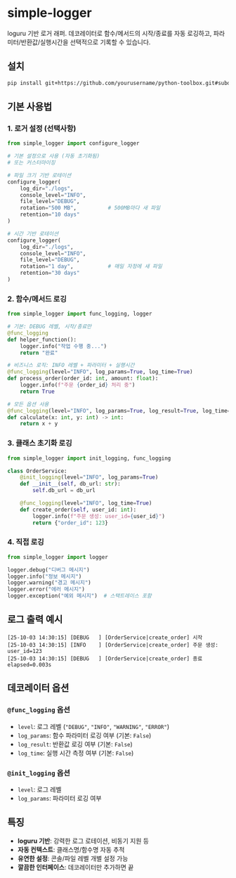 # simple-logger

loguru 기반 로거 래퍼. 데코레이터로 함수/메서드의 시작/종료를 자동 로깅하고, 파라미터/반환값/실행시간을 선택적으로 기록할 수 있습니다.

## 설치

```bash
pip install git+https://github.com/yourusername/python-toolbox.git#subdirectory=packages/simple-logger
```

## 기본 사용법

### 1. 로거 설정 (선택사항)

```python
from simple_logger import configure_logger

# 기본 설정으로 사용 (자동 초기화됨)
# 또는 커스터마이징

# 파일 크기 기반 로테이션
configure_logger(
    log_dir="./logs",
    console_level="INFO",
    file_level="DEBUG",
    rotation="500 MB",          # 500MB마다 새 파일
    retention="10 days"
)

# 시간 기반 로테이션
configure_logger(
    log_dir="./logs",
    console_level="INFO",
    file_level="DEBUG",
    rotation="1 day",           # 매일 자정에 새 파일
    retention="30 days"
)
```

### 2. 함수/메서드 로깅

```python
from simple_logger import func_logging, logger

# 기본: DEBUG 레벨, 시작/종료만
@func_logging
def helper_function():
    logger.info("작업 수행 중...")
    return "완료"

# 비즈니스 로직: INFO 레벨 + 파라미터 + 실행시간
@func_logging(level="INFO", log_params=True, log_time=True)
def process_order(order_id: int, amount: float):
    logger.info(f"주문 {order_id} 처리 중")
    return True

# 모든 옵션 사용
@func_logging(level="INFO", log_params=True, log_result=True, log_time=True)
def calculate(x: int, y: int) -> int:
    return x + y
```

### 3. 클래스 초기화 로깅

```python
from simple_logger import init_logging, func_logging

class OrderService:
    @init_logging(level="INFO", log_params=True)
    def __init__(self, db_url: str):
        self.db_url = db_url

    @func_logging(level="INFO", log_time=True)
    def create_order(self, user_id: int):
        logger.info(f"주문 생성: user_id={user_id}")
        return {"order_id": 123}
```

### 4. 직접 로깅

```python
from simple_logger import logger

logger.debug("디버그 메시지")
logger.info("정보 메시지")
logger.warning("경고 메시지")
logger.error("에러 메시지")
logger.exception("예외 메시지")  # 스택트레이스 포함
```

## 로그 출력 예시

```
[25-10-03 14:30:15] [DEBUG   ] [OrderService|create_order] 시작
[25-10-03 14:30:15] [INFO    ] [OrderService|create_order] 주문 생성: user_id=123
[25-10-03 14:30:15] [DEBUG   ] [OrderService|create_order] 종료 elapsed=0.003s
```

## 데코레이터 옵션

### `@func_logging` 옵션

- `level`: 로그 레벨 (`"DEBUG"`, `"INFO"`, `"WARNING"`, `"ERROR"`)
- `log_params`: 함수 파라미터 로깅 여부 (기본: `False`)
- `log_result`: 반환값 로깅 여부 (기본: `False`)
- `log_time`: 실행 시간 측정 여부 (기본: `False`)

### `@init_logging` 옵션

- `level`: 로그 레벨
- `log_params`: 파라미터 로깅 여부

## 특징

- **loguru 기반**: 강력한 로그 로테이션, 비동기 지원 등
- **자동 컨텍스트**: 클래스명/함수명 자동 추적
- **유연한 설정**: 콘솔/파일 레벨 개별 설정 가능
- **깔끔한 인터페이스**: 데코레이터만 추가하면 끝
